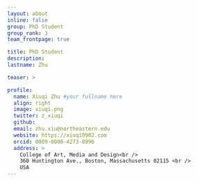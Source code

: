 ```yaml
---
layout: about
inline: false
group: PhD Student
group_rank: 3
team_frontpage: true

title: PhD Student
description:
lastname: Zhu

teaser: >

profile:
  name: Xiuqi Zhu #your fullname here
  align: right
  image: xiuqi.png
  twitter: z_xiuqi
  github:
  email: zhu.xiu@northeastern.edu
  website: https://xiuqi0902.com
  orcid: 0009-0006-4273-8996
  address: >
    College of Art, Media and Design<br />
    360 Huntington Ave., Boston, Massachusetts 02115 <br />
    USA
---
```

